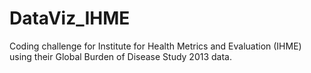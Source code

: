 # DataViz_IHME

Coding challenge for Institute for Health Metrics and Evaluation (IHME) using their Global Burden of Disease Study 2013 data.


